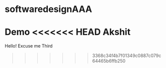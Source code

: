 # softwaredesignAAA
Demo
<<<<<<< HEAD
Akshit
=======
Hello!
Excuse me
Third
>>>>>>> 3368c34f4b7f01349c0887c079c64465b6ffb250
